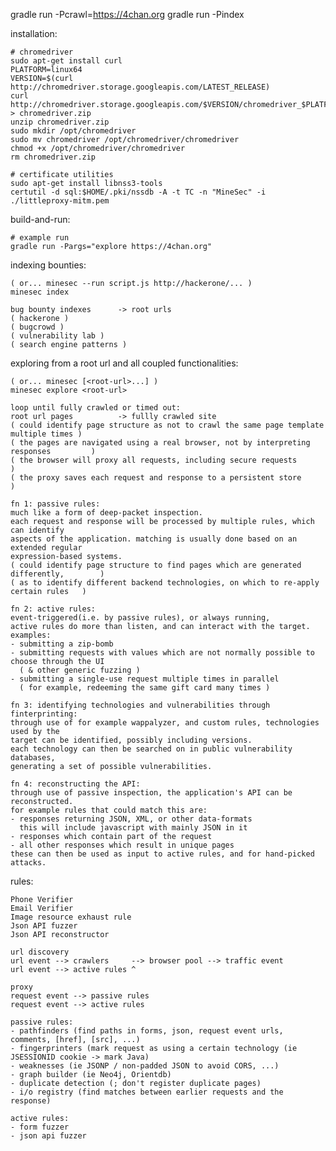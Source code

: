 gradle run -Pcrawl=https://4chan.org
gradle run -Pindex

installation:

    # chromedriver
    sudo apt-get install curl
    PLATFORM=linux64
    VERSION=$(curl http://chromedriver.storage.googleapis.com/LATEST_RELEASE)
    curl http://chromedriver.storage.googleapis.com/$VERSION/chromedriver_$PLATFORM.zip > chromedriver.zip
    unzip chromedriver.zip
    sudo mkdir /opt/chromedriver
    sudo mv chromedriver /opt/chromedriver/chromedriver
    chmod +x /opt/chromedriver/chromedriver
    rm chromedriver.zip

    # certificate utilities
    sudo apt-get install libnss3-tools
    certutil -d sql:$HOME/.pki/nssdb -A -t TC -n "MineSec" -i ./littleproxy-mitm.pem

build-and-run:

    # example run
    gradle run -Pargs="explore https://4chan.org"

indexing bounties:

    ( or... minesec --run script.js http://hackerone/... )
    minesec index

    bug bounty indexes      -> root urls
    ( hackerone )
    ( bugcrowd )
    ( vulnerability lab )
    ( search engine patterns )

exploring from a root url and all coupled functionalities:

    ( or... minesec [<root-url>...] )
    minesec explore <root-url>

    loop until fully crawled or timed out:
    root url pages          -> fullly crawled site
    ( could identify page structure as not to crawl the same page template multiple times )
    ( the pages are navigated using a real browser, not by interpreting responses         )
    ( the browser will proxy all requests, including secure requests                      )
    ( the proxy saves each request and response to a persistent store                     )

    fn 1: passive rules:
    much like a form of deep-packet inspection.
    each request and response will be processed by multiple rules, which can identify
    aspects of the application. matching is usually done based on an extended regular
    expression-based systems.
    ( could identify page structure to find pages which are generated differently,        )
    ( as to identify different backend technologies, on which to re-apply certain rules   )

    fn 2: active rules:
    event-triggered(i.e. by passive rules), or always running,
    active rules do more than listen, and can interact with the target.
    examples:
    - submitting a zip-bomb
    - submitting requests with values which are not normally possible to choose through the UI
      ( & other generic fuzzing )
    - submitting a single-use request multiple times in parallel
      ( for example, redeeming the same gift card many times )

    fn 3: identifying technologies and vulnerabilities through finterprinting:
    through use of for example wappalyzer, and custom rules, technologies used by the
    target can be identified, possibly including versions.
    each technology can then be searched on in public vulnerability databases,
    generating a set of possible vulnerabilities.

    fn 4: reconstructing the API:
    through use of passive inspection, the application's API can be reconstructed.
    for example rules that could match this are:
    - responses returning JSON, XML, or other data-formats
      this will include javascript with mainly JSON in it
    - responses which contain part of the request
    - all other responses which result in unique pages
    these can then be used as input to active rules, and for hand-picked attacks.

rules:

    Phone Verifier
    Email Verifier
    Image resource exhaust rule
    Json API fuzzer
    Json API reconstructor

    url discovery
    url event --> crawlers     --> browser pool --> traffic event
    url event --> active rules ^

    proxy
    request event --> passive rules
    request event --> active rules

    passive rules:
    - pathfinders (find paths in forms, json, request event urls, comments, [href], [src], ...)
    - fingerprinters (mark request as using a certain technology (ie JSESSIONID cookie -> mark Java)
    - weaknesses (ie JSONP / non-padded JSON to avoid CORS, ...)
    - graph builder (ie Neo4j, Orientdb)
    - duplicate detection (; don't register duplicate pages)
    - i/o registry (find matches between earlier requests and the response)

    active rules:
    - form fuzzer
    - json api fuzzer
